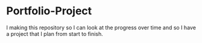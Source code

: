 # Portfolio-Project
I making this repository so I can look at the progress over time and so I have a project that I plan from start to finish.
